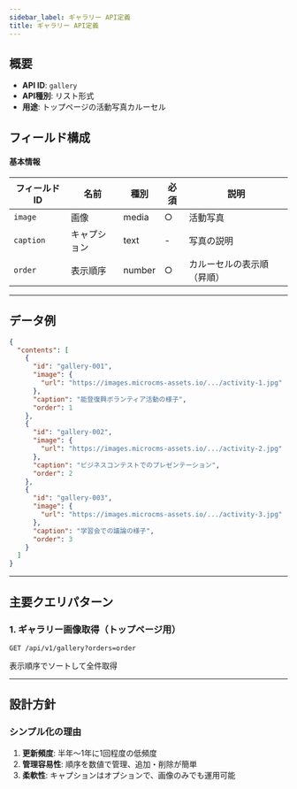 ```yaml
---
sidebar_label: ギャラリー API定義
title: ギャラリー API定義
---
```


## 概要
- **API ID**: `gallery`
- **API種別**: リスト形式
- **用途**: トップページの活動写真カルーセル

## フィールド構成

#### 基本情報
| フィールドID | 名前 | 種別 | 必須 | 説明 |
|------------|------|------|------|------|
| `image` | 画像 | media | ○ | 活動写真 |
| `caption` | キャプション | text | - | 写真の説明 |
| `order` | 表示順序 | number | ○ | カルーセルの表示順（昇順） |

---

## データ例

```json
{
  "contents": [
    {
      "id": "gallery-001",
      "image": {
        "url": "https://images.microcms-assets.io/.../activity-1.jpg"
      },
      "caption": "能登復興ボランティア活動の様子",
      "order": 1
    },
    {
      "id": "gallery-002",
      "image": {
        "url": "https://images.microcms-assets.io/.../activity-2.jpg"
      },
      "caption": "ビジネスコンテストでのプレゼンテーション",
      "order": 2
    },
    {
      "id": "gallery-003",
      "image": {
        "url": "https://images.microcms-assets.io/.../activity-3.jpg"
      },
      "caption": "学習会での議論の様子",
      "order": 3
    }
  ]
}
```

---

## 主要クエリパターン

### 1. ギャラリー画像取得（トップページ用）
```
GET /api/v1/gallery?orders=order
```
表示順序でソートして全件取得

---

## 設計方針

### シンプル化の理由
1. **更新頻度**: 半年〜1年に1回程度の低頻度
2. **管理容易性**: 順序を数値で管理、追加・削除が簡単
3. **柔軟性**: キャプションはオプションで、画像のみでも運用可能

